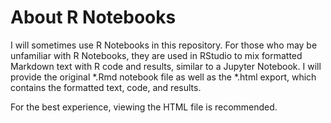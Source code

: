 # About R Notebooks

I will sometimes use R Notebooks in this repository. For those who may be unfamiliar with R Notebooks, they are used in RStudio to mix formatted Markdown text with R code and results, similar to a Jupyter Notebook. I will provide the original *.Rmd notebook file as well as the *.html export, which contains the formatted text, code, and results.

For the best experience, viewing the HTML file is recommended.
